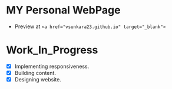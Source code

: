 # MY Personal WebPage

* Preview at `<a href="vsunkara23.github.io" target="_blank">`


# Work_In_Progress 
- [X] Implementing responsiveness.
- [X] Building content. 
- [X] Designing website.
